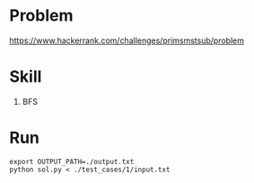 
# Problem
https://www.hackerrank.com/challenges/primsmstsub/problem

# Skill
1. BFS

# Run
```
export OUTPUT_PATH=./output.txt
python sol.py < ./test_cases/1/input.txt
```